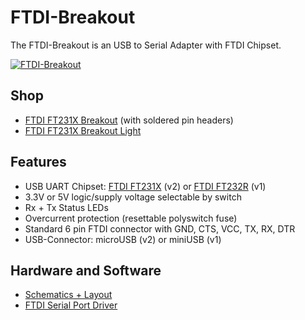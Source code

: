 # FTDI-Breakout
The FTDI-Breakout is an USB to Serial Adapter with FTDI Chipset.

[![FTDI-Breakout](https://raw.github.com/watterott/FTDI-Breakout/master/pcb/FTDI-Breakout_v20.jpg)](http://www.watterott.com/en/FTDI-Breakout-Reloaded-V2)


## Shop
* [FTDI FT231X Breakout](http://www.watterott.com/en/FTDI-Breakout-Reloaded-V2) (with soldered pin headers)
* [FTDI FT231X Breakout Light](http://www.watterott.com/en/FTDI-Breakout-Reloaded-V2-Light)


## Features
* USB UART Chipset: [FTDI FT231X](http://www.ftdichip.com/Products/ICs/FT231X.html) (v2) or [FTDI FT232R](http://www.ftdichip.com/Products/ICs/FT232R.htm) (v1)
* 3.3V or 5V logic/supply voltage selectable by switch
* Rx + Tx Status LEDs
* Overcurrent protection (resettable polyswitch fuse)
* Standard 6 pin FTDI connector with GND, CTS, VCC, TX, RX, DTR
* USB-Connector: microUSB (v2) or miniUSB (v1)


## Hardware and Software
* [Schematics + Layout](https://github.com/watterott/FTDI-Breakout/tree/master/pcb)
* [FTDI Serial Port Driver](http://www.ftdichip.com/Drivers/VCP.htm)
